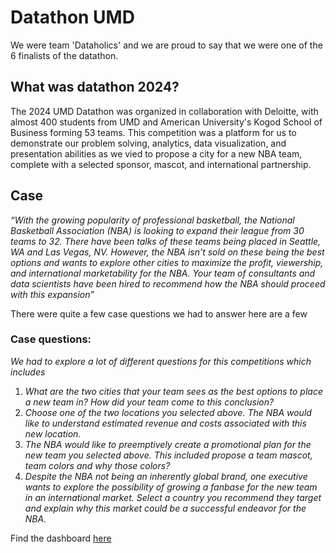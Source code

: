 # Datathon UMD

We were team 'Dataholics' and we are proud to say that we were one of the 6 finalists of the datathon.

## What was datathon 2024?
The 2024 UMD Datathon was organized in collaboration with Deloitte, with almost 400 students from UMD and American University's Kogod School of Business forming 53 teams. This competition was a platform for us to demonstrate our problem solving, analytics, data visualization, and presentation abilities as we vied to propose a city for a new NBA team, complete with a selected sponsor, mascot, and international partnership.

## Case

*“With the growing popularity of professional basketball, the National Basketball Association (NBA) is looking to expand their league from 30 teams to 32. There have been talks of these teams being placed in Seattle, WA and Las Vegas, NV. However, the NBA isn't sold on these being the best options and wants to explore other cities to maximize the profit, viewership, and international marketability for the NBA. Your team of consultants and data scientists have been hired to recommend how the NBA should proceed with this expansion”*

There were quite a few case questions we had to answer here are a few

### Case questions:

*We had to explore a lot of different questions for this competitions which includes* 

1. *What are the two cities that your team sees as the best options to place a new team in? How did your team come to this conclusion?*
2. *Choose one of the two locations you selected above. The NBA would like to understand estimated revenue and costs associated with this new location.*
3. *The NBA would like to preemptively create a promotional plan for the new team you selected above. This included propose a team mascot, team colors and why those colors?*
4. *Despite the NBA not being an inherently global brand, one executive wants to explore the possibility of growing a fanbase for the new team in an international market. Select a country you recommend they target and explain why this market could be a successful endeavor for the NBA.*

Find the dashboard [here](https://public.tableau.com/shared/WTHBPJK56?:display_count=n&:origin=viz_share_link)

